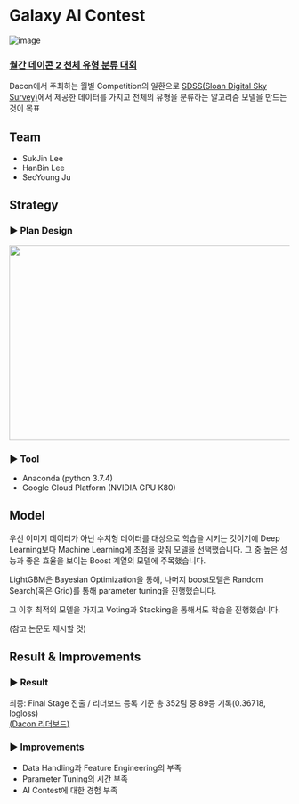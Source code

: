 # Galaxy AI Contest
![image](https://user-images.githubusercontent.com/41675375/77989882-da017180-735a-11ea-8e1a-f388c46752aa.png)

### [월간 데이콘 2 천체 유형 분류 대회](https://dacon.io/competitions/official/235573/overview/)

Dacon에서 주최하는 월별 Competition의 일환으로 
[SDSS(Sloan Digital Sky Survey)](https://www.sdss.org/dr16/)에서 제공한 데이터를 가지고 천체의 유형을 분류하는 알고리즘 모델을 만드는 것이 목표 

## Team

- SukJin Lee
- HanBin Lee
- SeoYoung Ju

## Strategy

### ▶ Plan Design
<p align="center"><img src="https://user-images.githubusercontent.com/41675375/78154472-44a7cf80-7477-11ea-82f1-7f5165ab5ecf.png" width="700" height="350"></p>

### ▶ Tool
- Anaconda (python 3.7.4)
- Google Cloud Platform (NVIDIA GPU K80)

## Model

우선 이미지 데이터가 아닌 수치형 데이터를 대상으로 학습을 시키는 것이기에 Deep Learning보다 Machine Learning에 초점을 맞춰 모델을 선택했습니다. 그 중 높은 성능과 좋은 효율을 보이는 Boost 계열의 모델에 주목했습니다.  

LightGBM은 Bayesian Optimization을 통해, 나머지 boost모델은 Random Search(혹은 Grid)를 통해 parameter tuning을 진행했습니다.  

그 이후 최적의 모델을 가지고 Voting과 Stacking을 통해서도 학습을 진행했습니다.

(참고 논문도 제시할 것)

## Result & Improvements

### ▶ Result
최종: Final Stage 진출 / 리더보드 등록 기준 총 352팀 중 89등 기록(0.36718, logloss)  
[(Dacon 리더보드)](https://dacon.io/competitions/official/235573/leaderboard/)

### ▶ Improvements
- Data Handling과 Feature Engineering의 부족
- Parameter Tuning의 시간 부족
- AI Contest에 대한 경험 부족



